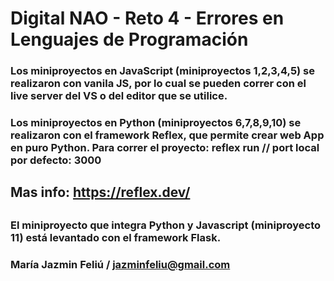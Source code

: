 # Digital NAO - Reto 4 - Errores en Lenguajes de Programación
### Los miniproyectos en JavaScript (miniproyectos 1,2,3,4,5) se realizaron con vanila JS, por lo cual se pueden correr con el live server del VS o del editor que se utilice.  
### Los miniproyectos en Python (miniproyectos 6,7,8,9,10) se realizaron con el framework Reflex, que permite crear web App en puro Python. Para correr el proyecto: reflex run // port local por defecto: 3000
## Mas info: https://reflex.dev/ 
##
### El miniproyecto que integra Python y Javascript (miniproyecto 11) está levantado con el framework Flask. 

### María Jazmin Feliú / jazminfeliu@gmail.com  
